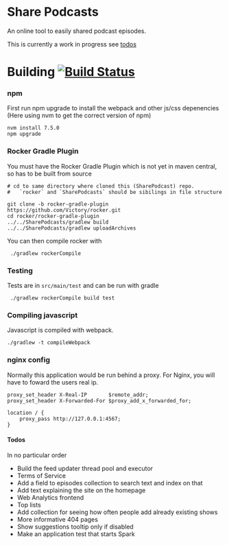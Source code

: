 # Share Podcasts

An online tool to easily shared podcast episodes.

This is currently a work in progress see [todos](#todos)

# Building [![Build Status](https://travis-ci.org/Victory/SharePodcasts.svg?branch=master)](https://travis-ci.org/Victory/SharePodcasts)

### npm
First run npm upgrade to install the webpack and other js/css depenencies (Here using nvm to get the correct version of npm)

    nvm install 7.5.0
    npm upgrade
    
### Rocker Gradle Plugin
You must have the Rocker Gradle Plugin which is not yet in maven central, so has to be built from source

    # cd to same directory where cloned this (SharePodcast) repo. 
    #   `rocker` and `SharePodcasts` should be sibilings in file structure
    
    git clone -b rocker-gradle-plugin https://github.com/Victory/rocker.git
    cd rocker/rocker-gradle-plugin
    ../../SharePodcasts/gradlew build
    ../../SharePodcasts/gradlew uploadArchives
    
You can then compile rocker with
     
     ./gradlew rockerCompile
     
### Testing

Tests are in `src/main/test` and can be run with gradle

     ./gradlew rockerCompile build test

### Compiling javascript
Javascript is compiled with webpack.

    ./gradlew -t compileWebpack
    
### nginx config

Normally this application would be run behind a proxy. 
For Nginx, you will have to foward the users real ip.

    proxy_set_header X-Real-IP       $remote_addr;
    proxy_set_header X-Forwarded-For $proxy_add_x_forwarded_for;
    
    location / {
        proxy_pass http://127.0.0.1:4567;
    }


#### Todos

In no particular order

 - Build the feed updater thread pool and executor
 - Terms of Service
 - Add a field to episodes collection to search text and index on that
 - Add text explaining the site on the homepage
 - Web Analytics frontend
 - Top lists
 - Add collection for seeing how often people add already existing shows
 - More informative 404 pages
 - Show suggestions tooltip only if disabled
 - Make an application test that starts Spark
